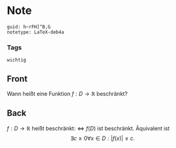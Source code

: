 # Note
```
guid: h~rFH]^B,G
notetype: LaTeX-deb4a
```

### Tags
```
wichtig
```

## Front
Wann heißt eine Funktion $f: D \rightarrow \mathbb{R}$ beschränkt?

## Back
$f: D \rightarrow \mathbb{R}$ heißt beschränkt:$\Longleftrightarrow f(D)$ ist beschränkt. Äquivalent ist
$$
\exists c \geq 0 \forall x \in D:|f(x)| \leq c.
$$
